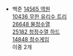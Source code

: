 - 백준
[14565 역원](https://www.acmicpc.net/problem/14565)  
[10436 무한 유리수 트리](https://www.acmicpc.net/problem/10436)  
[26648 물정수열](https://www.acmicpc.net/problem/26648)  
[25182 청정수열 하드](https://www.acmicpc.net/problem/25182)  
[14848 정수게임](https://www.acmicpc.net/problem/14848)  
이중 2개  
